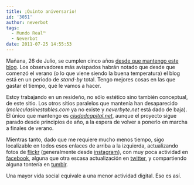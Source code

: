 ```yaml
---
title: ¡Quinto aniversario!
id: '3051'
author: neverbot
tags:
  - Mundo Real™
  - Neverbot
date: 2011-07-25 14:55:53
---
```


Mañana, 26 de Julio, se cumplen cinco años [desde que mantengo este blog](https://neverbot.com/hello-world/). Los observadores más avispados habrán notado que desde que comenzó el verano (o lo que viene siendo la buena temperatura) el blog está en un periodo de _stand-by_ total. Tengo mejores cosas en las que gastar el tiempo, qué le vamos a hacer.

Estoy trabajando en un resideño, no sólo estético sino también conceptual, de este sitio. Los otros sitios paralelos que mantenía han desaparecido (_moleculasinestables.com_ ya no existe y _neverbyte.net_ está dado de baja). El único que mantengo es [_ciudadcapital.net_](http://www.ciudadcapital.net/), aunque el proyecto sigue parado desde principios de año, a la espera de volver a ponerlo en marcha a finales de verano.

Mientras tanto, dado que me requiere mucho menos tiempo, sigo localizable en todos esos enlaces de arriba a la izquierda, actualizando fotos de [flickr](http://www.flickr.com/photos/neverbot/) (generalmente desde [instagram](http://statigr.am/neverbot)), con muy poca actividad en [facebook](http://www.facebook.com/ivan.alonso), alguna que otra escasa actualización en [twitter](http://twitter.com/neverbot), y compartiendo alguna tontería en [tumblr](http://neverbot.tumblr.com/).

Una mayor vida social equivale a una menor actividad digital. Eso es así.